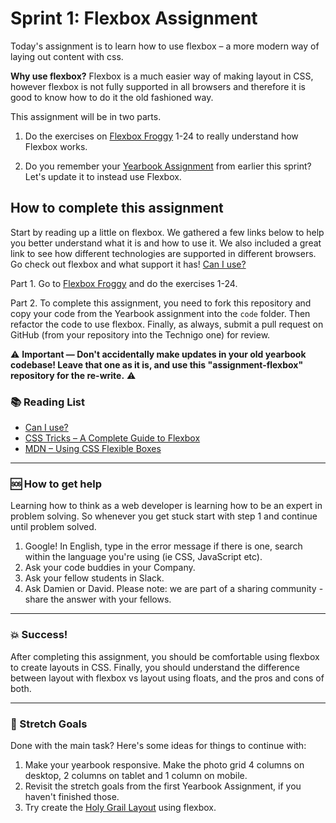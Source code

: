 # Sprint 1: Flexbox Assignment

Today's assignment is to learn how to use flexbox – a more modern way of laying out content with css.

**Why use flexbox?** Flexbox is a much easier way of making layout in CSS, however flexbox is not fully supported in all browsers and therefore it is good to know how to do it the old fashioned way.

This assignment will be in two parts.

1. Do the exercises on [Flexbox Froggy](http://flexboxfroggy.com) 1-24 to really understand how Flexbox works.

2. Do you remember your [Yearbook Assignment](https://github.com/Technigo/assignment-yearbook) from earlier this sprint? Let's update it to instead use Flexbox.


## How to complete this assignment

Start by reading up a little on flexbox. We gathered a few links below to help you better understand what it is and how to use it. We also included a great link to see how different technologies are supported in different browsers. Go check out flexbox and what support it has! [Can I use?](https://caniuse.com/)

Part 1. Go to [Flexbox Froggy](http://flexboxfroggy.com) and do the exercises 1-24.

Part 2. To complete this assignment, you need to fork this repository and copy your code from the Yearbook assignment into the `code` folder. Then refactor the code to use flexbox. Finally, as always, submit a pull request on GitHub (from your repository into the Technigo one) for review.

:warning: **Important — Don't accidentally make updates in your old yearbook codebase! Leave that one as it is, and use this "assignment-flexbox" repository for the re-write.** :warning:

### :books: Reading List

* [Can I use?](https://caniuse.com/#search=flexbox)
* [CSS Tricks – A Complete Guide to Flexbox](https://css-tricks.com/snippets/css/a-guide-to-flexbox/)
* [MDN – Using CSS Flexible Boxes](https://developer.mozilla.org/en-US/docs/Web/CSS/CSS_Flexible_Box_Layout/Using_CSS_flexible_boxes)

---

### :sos: How to get help
Learning how to think as a web developer is learning how to be an expert in problem solving. So whenever you get stuck start with step 1 and continue until problem solved.

1. Google! In English, type in the error message if there is one, search within the language you're using (ie CSS, JavaScript etc).
2. Ask your code buddies in your Company.
3. Ask your fellow students in Slack.
4. Ask Damien or David. Please note: we are part of a sharing community - share the answer with your fellows.

---

### :boom: Success!

After completing this assignment, you should be comfortable using flexbox to create layouts in CSS. Finally, you should understand the difference between layout with flexbox vs layout using floats, and the pros and cons of both.

---

### :runner: Stretch Goals

Done with the main task? Here's some ideas for things to continue with:

1. Make your yearbook responsive. Make the photo grid 4 columns on desktop, 2 columns on tablet and 1 column on mobile.
2. Revisit the stretch goals from the first Yearbook Assignment, if you haven't finished those.
3. Try create the [Holy Grail Layout](https://en.wikipedia.org/wiki/Holy_grail_(web_design)) using flexbox.
